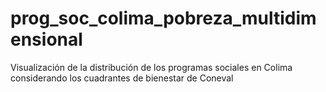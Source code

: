 # prog_soc_colima_pobreza_multidimensional
Visualización de la distribución de los programas sociales en Colima considerando los cuadrantes de bienestar de Coneval
